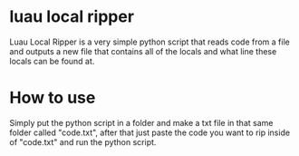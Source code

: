 # luau local ripper
Luau Local Ripper is a very simple python script that reads code from a file and outputs a new file that contains all of the locals and what line these locals can be found at.

# How to use
Simply put the python script in a folder and make a txt file in that same folder called "code.txt", after that just paste the code you want to rip inside of "code.txt" and run the python script.
